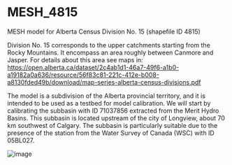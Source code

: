 # MESH_4815
MESH model for Alberta Census Division No. 15 (shapefile ID 4815)

Division No. 15 corresponds to the upper catchments starting from the Rocky Mountains. It encompass an area roughly between Canmore and Jasper. For details about this area see maps in: https://open.alberta.ca/dataset/2c4ab1d1-46a7-49f6-a1b0-a19182a0a636/resource/56f83c81-221c-412e-b008-a8130fded49b/download/map-series-alberta-census-divisions.pdf

The model is a subdivision of the Alberta provincial territory, and it is intended to be used as a testbed for model calibration. We will start by calibrating the subbasin with ID 71037856 extracted from the Merit Hydro Basins. This subbasin is located upstream of the city of Longview, about 70 km southwest of Calgary. The subbasin is particularly suitable due to the presence of the station from the Water Survey of Canada (WSC) with ID 05BL027. 

![image](https://github.com/roalva82/MESH_4815/assets/38491952/3d3e4e47-26ba-49a5-9ebf-00c8056e176b)

